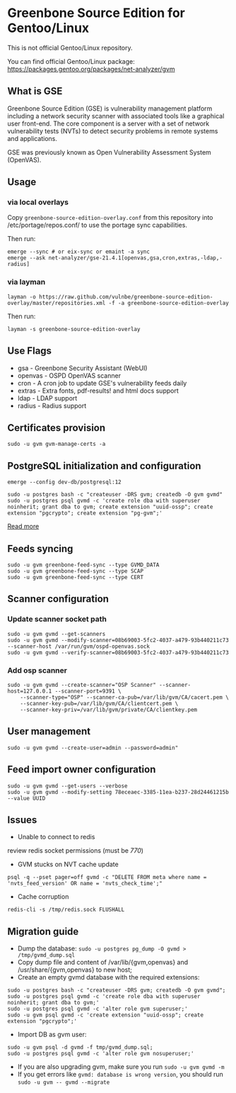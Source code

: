 # Greenbone Source Edition for Gentoo/Linux

This is not official Gentoo/Linux repository.

You can find official Gentoo/Linux package:
https://packages.gentoo.org/packages/net-analyzer/gvm

## What is GSE

Greenbone Source Edition (GSE) is vulnerability management platform including a network security scanner with associated tools like a graphical user front-end.
The core component is a server with a set of network vulnerability tests (NVTs) to detect security problems in remote systems and applications.

GSE was previously known as Open Vulnerability Assessment System (OpenVAS).

## Usage

### via local overlays

Copy `greenbone-source-edition-overlay.conf` from this repository into /etc/portage/repos.conf/ to use the portage sync capabilities.

Then run:

```
emerge --sync # or eix-sync or emaint -a sync
emerge --ask net-analyzer/gse-21.4.1[openvas,gsa,cron,extras,-ldap,-radius]
```

### via layman

```
layman -o https://raw.github.com/vulnbe/greenbone-source-edition-overlay/master/repositories.xml -f -a greenbone-source-edition-overlay
```

Then run:

```
layman -s greenbone-source-edition-overlay
```

## Use Flags

* gsa - Greenbone Security Assistant (WebUI)
* openvas - OSPD OpenVAS scanner
* cron - A cron job to update GSE's vulnerability feeds daily
* extras - Extra fonts, pdf-results! and html docs support
* ldap - LDAP support
* radius - Radius support

## Certificates provision

```
sudo -u gvm gvm-manage-certs -a
```

## PostgreSQL initialization and configuration

```
emerge --config dev-db/postgresql:12

sudo -u postgres bash -c "createuser -DRS gvm; createdb -O gvm gvmd"
sudo -u postgres psql gvmd -c 'create role dba with superuser noinherit; grant dba to gvm; create extension "uuid-ossp"; create extension "pgcrypto"; create extension "pg-gvm";'
```

[Read more](https://github.com/greenbone/gvmd/blob/master/INSTALL.md#configure-postgresql-database-backend)

## Feeds syncing

```
sudo -u gvm greenbone-feed-sync --type GVMD_DATA
sudo -u gvm greenbone-feed-sync --type SCAP
sudo -u gvm greenbone-feed-sync --type CERT
```

## Scanner configuration

### Update scanner socket path

```
sudo -u gvm gvmd --get-scanners
sudo -u gvm gvmd --modify-scanner=08b69003-5fc2-4037-a479-93b440211c73 --scanner-host /var/run/gvm/ospd-openvas.sock
sudo -u gvm gvmd --verify-scanner=08b69003-5fc2-4037-a479-93b440211c73
```

### Add osp scanner

```
sudo -u gvm gvmd --create-scanner="OSP Scanner" --scanner-host=127.0.0.1 --scanner-port=9391 \
    --scanner-type="OSP" --scanner-ca-pub=/var/lib/gvm/CA/cacert.pem \
    --scanner-key-pub=/var/lib/gvm/CA/clientcert.pem \
    --scanner-key-priv=/var/lib/gvm/private/CA/clientkey.pem
```

## User management

```
sudo -u gvm gvmd --create-user=admin --password=admin"
```

## Feed import owner configuration

```
sudo -u gvm gvmd --get-users --verbose
sudo -u gvm gvmd --modify-setting 78eceaec-3385-11ea-b237-28d24461215b --value UUID
```

## Issues

- Unable to connect to redis

review redis socket permissions (must be *770*)

- GVM stucks on NVT cache update

`psql -q --pset pager=off gvmd -c "DELETE FROM meta where name = 'nvts_feed_version' OR name = 'nvts_check_time';"`

- Cache corruption

`redis-cli -s /tmp/redis.sock FLUSHALL`


## Migration guide

- Dump the database: `sudo -u postgres pg_dump -O gvmd > /tmp/gvmd_dump.sql`
- Copy dump file and content of /var/lib/{gvm,openvas} and /usr/share/{gvm,openvas} to new host;
- Create an empty gvmd database with the required extensions:

```
sudo -u postgres bash -c "createuser -DRS gvm; createdb -O gvm gvmd";
sudo -u postgres psql gvmd -c 'create role dba with superuser noinherit; grant dba to gvm;'
sudo -u postgres psql gvmd -c 'alter role gvm superuser;'
sudo -u gvm psql gvmd -c 'create extension "uuid-ossp"; create extension "pgcrypto";'
```

- Import DB as gvm user:

```
sudo -u gvm psql -d gvmd -f tmp/gvmd_dump.sql;
sudo -u postgres psql gvmd -c 'alter role gvm nosuperuser;'
```

- If you are also upgrading gvm, make sure you run `sudo -u gvm gvmd -m`
- If you get errors like `gvmd: database is wrong version`, you should run `sudo -u gvm -- gvmd --migrate`
